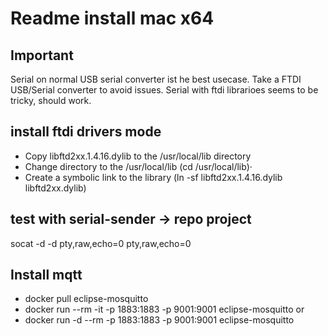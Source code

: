 # Readme install mac x64

## Important

Serial on normal USB serial converter ist he best usecase. Take a FTDI USB/Serial converter to avoid issues.
Serial with ftdi librarioes seems to be tricky, should work.

## install ftdi drivers mode

* Copy libftd2xx.1.4.16.dylib to the /usr/local/lib directory
* Change directory to the /usr/local/lib (cd /usr/local/lib)·
* Create a symbolic link to the library (ln -sf libftd2xx.1.4.16.dylib libftd2xx.dylib)

## test with serial-sender -> repo project

socat -d -d pty,raw,echo=0 pty,raw,echo=0

## Install mqtt

* docker pull eclipse-mosquitto
* docker run --rm -it -p 1883:1883 -p 9001:9001 eclipse-mosquitto 
or
* docker run -d --rm -p 1883:1883 -p 9001:9001 eclipse-mosquitto

